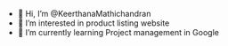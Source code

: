 - 👋 Hi, I’m @KeerthanaMathichandran
- 👀 I’m interested in product listing website
- 🌱 I’m currently learning Project management in Google

<!---
KeerthanaMathichandran/KeerthanaMathichandran is a ✨ special ✨ repository because its `README.md` (this file) appears on your GitHub profile.
You can click the Preview link to take a look at your changes.
--->
